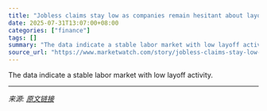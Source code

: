```yaml
---
title: "Jobless claims stay low as companies remain hesitant about layoffs"
date: 2025-07-31T13:07:00+08:00
categories: ["finance"]
tags: []
summary: "The data indicate a stable labor market with low layoff activity."
source_url: "https://www.marketwatch.com/story/jobless-claims-stay-low-as-layoff-activity-remains-subdued-f110a406?mod=mw_rss_topstories"
---
```


The data indicate a stable labor market with low layoff activity.

---

*来源: [原文链接](https://www.marketwatch.com/story/jobless-claims-stay-low-as-layoff-activity-remains-subdued-f110a406?mod=mw_rss_topstories)*
